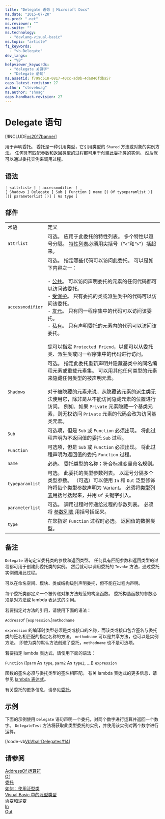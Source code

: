 ```yaml
---
title: "Delegate 语句 | Microsoft Docs"
ms.date: "2015-07-20"
ms.prod: ".net"
ms.reviewer: ""
ms.suite: ""
ms.technology: 
  - "devlang-visual-basic"
ms.topic: "article"
f1_keywords: 
  - "vb.Delegate"
dev_langs: 
  - "VB"
helpviewer_keywords: 
  - "delegate 关键字"
  - "Delegate 语句"
ms.assetid: f799c518-0817-40cc-ad0b-4da846fdba57
caps.latest.revision: 27
author: "stevehoag"
ms.author: "shoag"
caps.handback.revision: 27
---
```

# Delegate 语句
[!INCLUDE[vs2017banner](../../../visual-basic/includes/vs2017banner.md)]

用于声明委托。  委托是一种引用类型，它引用类型的 `Shared` 方法或对象的实例方法。  任何具有匹配参数和返回类型的过程都可用于创建此委托类的实例。  然后就可以通过委托实例来调用过程。  
  
## 语法  
  
```  
[ <attrlist> ] [ accessmodifier ] _  
[ Shadows ] Delegate [ Sub | Function ] name [( Of typeparamlist )] [([ parameterlist ])] [ As type ]  
```  
  
## 部件  
  
|||  
|-|-|  
|术语|定义|  
|`attrlist`|可选。  应用于此委托的特性列表。  多个特性以逗号分隔。  [特性列表](../../../visual-basic/language-reference/statements/attribute-list.md)必须用尖括号（“`<`”和“`>`”）括起来。|  
|`accessmodifier`|可选。  指定哪些代码可以访问此委托。  可以是如下内容之一：<br /><br /> -   [公共](../../../visual-basic/language-reference/modifiers/public.md)。  可以访问声明委托的元素的任何代码都可以访问该委托。<br />-   [受保护](../../../visual-basic/language-reference/modifiers/protected.md)。  只有委托的类或派生类中的代码可以访问该委托。<br />-   [友元](../../../visual-basic/language-reference/modifiers/friend.md)。  只有同一程序集中的代码可以访问该委托。<br />-   [私有](../../../visual-basic/language-reference/modifiers/private.md)。  只有声明委托的元素内的代码可以访问该委托。<br /><br /> 您可以指定 `Protected Friend`，以便可以从委托类、派生类或同一程序集中的代码进行访问。|  
|`Shadows`|可选。  指定此委托重新声明并隐藏基类中的同名编程元素或重载元素集。  可以用其他任何类型的元素来隐藏任何类型的被声明元素。<br /><br /> 对于被隐藏的元素来说，从隐藏该元素的派生类无法使用它，除非是从不能访问隐藏元素的位置进行访问。  例如，如果 `Private` 元素隐藏一个基类元素，则无权访问 `Private` 元素的代码会改为访问基类元素。|  
|`Sub`|可选项，但是 `Sub` 或 `Function` 必须出现。  将此过程声明为不返回值的委托 `Sub` 过程。|  
|`Function`|可选项，但是 `Sub` 或 `Function` 必须出现。  将此过程声明为返回值的委托 `Function` 过程。|  
|`name`|必选。  委托类型的名称；符合标准变量命名规则。|  
|`typeparamlist`|可选。  此委托的类型参数列表。  以逗号分隔多个类型参数。  （可选）可以使用 `In` 和 `Out` 泛型修饰符将每个类型参数声明为 Variant。  必须将[类型列表](../../../visual-basic/language-reference/statements/type-list.md)用括号括起来，并用 `Of` 关键字引入。|  
|`parameterlist`|可选。  调用过程时传递给过程的参数列表。  必须将 [参数列表](../../../visual-basic/language-reference/statements/parameter-list.md) 用括号括起来。|  
|`type`|在您指定 `Function` 过程时必选。  返回值的数据类型。|  
  
## 备注  
 `Delegate` 语句定义委托类的参数和返回类型。  任何具有匹配参数和返回类型的过程都可用于创建此委托类的实例。  然后就可以调用委托的 `Invoke` 方法，通过委托实例调用此过程。  
  
 可以在命名空间、模块、类或结构级别声明委托，但不能在过程内声明。  
  
 每个委托类都定义一个被传递对象方法规范的构造函数。  委托构造函数的参数必须是对方法或 lambda 表达式的引用。  
  
 若要指定对方法的引用，请使用下面的语法：  
  
 `AddressOf` \[`expression`.\]`methodname`  
  
 `expression` 的编译时类型必须是类或接口的名称，而该类或接口包含签名与委托类的签名相匹配的指定名称的方法。  `methodname` 可以是共享方法，也可以是实例方法。  即使为类的默认方法创建了委托，`methodname` 也不是可选项。  
  
 若要指定 lambda 表达式，请使用下面的语法：  
  
 `Function` \(\[`parm` As `type`, `parm2` As `type2`, ...\]\) `expression`  
  
 函数的签名必须与委托类型的签名相匹配。  有关 lambda 表达式的更多信息，请参见 [lambda 表达式](../../../visual-basic/programming-guide/language-features/procedures/lambda-expressions.md)。  
  
 有关委托的更多信息，请参见[委托](../../../visual-basic/programming-guide/language-features/delegates/delegates.md)。  
  
## 示例  
 下面的示例使用 `Delegate` 语句声明一个委托，对两个数字进行运算并返回一个数字。  `DelegateTest` 方法将获取此类型委托的实例，并使用该实例对两个数字进行运算。  
  
 [!code-vb[VbVbalrDelegates#14](../../../visual-basic/language-reference/operators/codesnippet/VisualBasic/delegate-statement_1.vb)]  
  
## 请参阅  
 [AddressOf 运算符](../../../visual-basic/language-reference/operators/addressof-operator.md)   
 [Of](../../../visual-basic/language-reference/statements/of-clause.md)   
 [委托](../../../visual-basic/programming-guide/language-features/delegates/delegates.md)   
 [如何：使用泛型类](../../../visual-basic/programming-guide/language-features/data-types/how-to-use-a-generic-class.md)   
 [Visual Basic 中的泛型类型](../../../visual-basic/programming-guide/language-features/data-types/generic-types.md)   
 [协变和逆变](../Topic/Covariance%20and%20Contravariance%20\(C%23%20and%20Visual%20Basic\).md)   
 [In](../../../visual-basic/language-reference/modifiers/in-generic-modifier.md)   
 [Out](../../../visual-basic/language-reference/modifiers/out-generic-modifier.md)